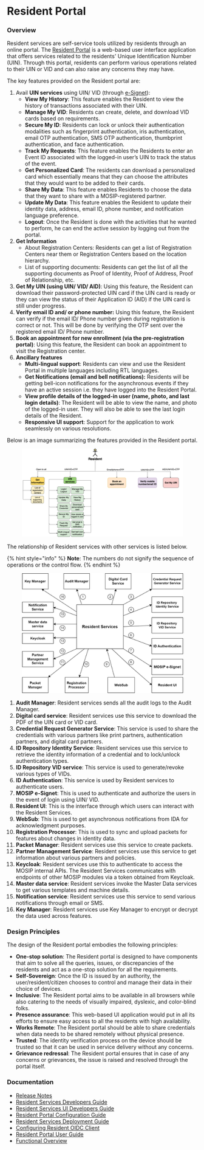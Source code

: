 # Resident Portal

### Overview

Resident services are self-service tools utilized by residents through an online portal. The [Resident Portal](https://docs.mosip.io/1.2.0/modules/resident-services/resident-portal-user-guide) is a web-based user interface application that offers services related to the residents' Unique Identification Number (UIN). Through this portal, residents can perform various operations related to their UIN or VID and can also raise any concerns they may have.

The key features provided on the Resident portal are:

1. Avail **UIN services** using UIN/ VID (through [e-Signet](https://docs.esignet.io/)):
   * **View My History**: This feature enables the Resident to view the history of transactions associated with their UIN.
   * **Manage My VID**: Residents can create, delete, and download VID cards based on requirements.
   * **Secure My ID**: Residents can lock or unlock their authentication modalities such as fingerprint authentication, iris authentication, email OTP authentication, SMS OTP authentication, thumbprint authentication, and face authentication.
   * **Track My Requests**: This feature enables the Residents to enter an Event ID associated with the logged-in user’s UIN to track the status of the event.
   * **Get Personalized Card**: The residents can download a personalized card which essentially means that they can choose the attributes that they would want to be added to their cards.
   * **Share My Data**: This feature enables Residents to choose the data that they want to share with a MOSIP-registered partner.
   * **Update My Data**: This feature enables the Resident to update their identity data, address, email ID, phone number, and notification language preference.
   * **Logout**: Once the Resident is done with the activities that he wanted to perform, he can end the active session by logging out from the portal.
2. **Get Information**
   * About Registration Centers: Residents can get a list of Registration Centers near them or Registration Centers based on the location hierarchy.
   * List of supporting documents: Residents can get the list of all the supporting documents as Proof of Identity, Proof of Address, Proof of Relationship, etc.
3. **Get My UIN (using UIN/ VID/ AID)**: Using this feature, the Resident can download their password-protected UIN card if the UIN card is ready or they can view the status of their Application ID (AID) if the UIN card is still under progress.
4. **Verify email ID and/ or phone number:** Using this feature, the Resident can verify if the email ID/ Phone number given during registration is correct or not. This will be done by verifying the OTP sent over the registered email ID/ Phone number.
5. **Book an appointment for new enrollment (via the pre-registration portal)**: Using this feature, the Resident can book an appointment to visit the Registration center.
6. **Ancillary features**
   * **Multi-lingual support**: Residents can view and use the Resident Portal in multiple languages including RTL languages.
   * **Get Notifications (email and bell notifications):** Residents will be getting bell-icon notifications for the asynchronous events if they have an active session i.e. they have logged into the Resident Portal.
   * **View profile details of the logged-in user (name, photo, and last login details)**: The Resident will be able to view the name, and photo of the logged-in user. They will also be able to see the last login details of the Resident.
   * **Responsive UI support**: Support for the application to work seamlessly on various resolutions.

Below is an image summarizing the features provided in the Resident portal.

<figure><img src=".gitbook/assets/rp-1.png" alt=""><figcaption></figcaption></figure>



The relationship of Resident services with other services is listed below.

{% hint style="info" %}
**Note**: The numbers do not signify the sequence of operations or the control flow.
{% endhint %}



<figure><img src=".gitbook/assets/rp-2.png" alt=""><figcaption></figcaption></figure>



1. **Audit Manager**: Resident services sends all the audit logs to the Audit Manager.
2. **Digital card service**: Resident services use this service to download the PDF of the UIN card or VID card.
3. **Credential Request Generator Service**: This service is used to share the credentials with various partners like print partners, authentication partners, and digital card partners.
4. **ID Repository Identity Service**: Resident services use this service to retrieve the identity information of a credential and to lock/unlock authentication types.
5. **ID Repository VID service**: This service is used to generate/revoke various types of VIDs.
6. **ID Authentication**: This service is used by Resident services to authenticate users.
7. **MOSIP e-Signet**: This is used to authenticate and authorize the users in the event of login using UIN/ VID.
8. **Resident UI**: This is the interface through which users can interact with the Resident Services.
9. **WebSub**: This is used to get asynchronous notifications from IDA for acknowledgment purposes.
10. **Registration Processor**: This is used to sync and upload packets for features about changes in identity data.
11. **Packet Manager**: Resident services use this service to create packets.
12. **Partner Management Service**: Resident services use this service to get information about various partners and policies.
13. **Keycloak**: Resident services use this to authenticate to access the MOSIP internal APIs. The Resident Services communicates with endpoints of other MOSIP modules via a token obtained from Keycloak.
14. **Master data service**: Resident services invoke the Master Data services to get various templates and machine details.
15. **Notification service**: Resident services use this service to send various notifications through email or SMS.
16. **Key Manager**: Resident services use Key Manager to encrypt or decrypt the data used across features.

### Design Principles

The design of the Resident portal embodies the following principles:

* **One-stop solution**: The Resident portal is designed to have components that aim to solve all the queries, issues, or discrepancies of the residents and act as a one-stop solution for all the requirements.
* **Self-Sovereign**: Once the ID is issued by an authority, the user/resident/citizen chooses to control and manage their data in their choice of devices.
* **Inclusive**: The Resident portal aims to be available in all browsers while also catering to the needs of visually impaired, dyslexic, and color-blind folks.
* **Presence assurance**: This web-based UI application would put in all its efforts to ensure easy access to all the residents with high availability.
* **Works Remote**: The Resident portal should be able to share credentials when data needs to be shared remotely without physical presence.
* **Trusted**: The identity verification process on the device should be trusted so that it can be used in service delivery without any concerns.
* **Grievance redressal**: The Resident portal ensures that in case of any concerns or grievances, the issue is raised and resolved through the portal itself.

### Documentation

* [Release Notes](https://docs.mosip.io/1.2.0/releases/resident-services-0.9.0)
* [Resident Services Developers Guide](https://docs.mosip.io/1.2.0/modules/resident-services/resident-services-developer-guide)
* [Resident Services UI Developers Guide](https://docs.mosip.io/1.2.0/modules/resident-services/resident-services-ui-developer-guide)
* [Resident Portal Configuration Guide](https://docs.mosip.io/1.2.0/modules/resident-services/resident-portal-configuration-guide)
* [Resident Services Deployment Guide](https://docs.mosip.io/1.2.0/modules/resident-services/resident-services-deployment-guide)
* [Configuring Resident OIDC Client](https://docs.mosip.io/1.2.0/modules/resident-services/resident-services-configure-resident-oidc-client)
* [Resident Portal User Guide](https://docs.mosip.io/1.2.0/modules/resident-services/resident-portal-user-guide)
* [Functional Overview](https://docs.mosip.io/1.2.0/modules/resident-services/functional-overview)
